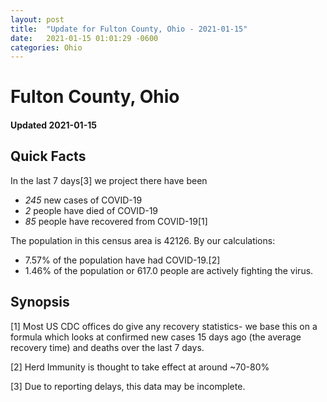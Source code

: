 ```yaml
---
layout: post
title:  "Update for Fulton County, Ohio - 2021-01-15"
date:   2021-01-15 01:01:29 -0600
categories: Ohio
---
```


# Fulton County, Ohio
#### Updated 2021-01-15

## Quick Facts

In the last 7 days[3] we project there have been
- *245* new cases of COVID-19
- *2* people have died of COVID-19
- *85* people have recovered from COVID-19[1]

The population in this census area is 42126. By our calculations:
- 7.57% of the population have had COVID-19.[2]
- 1.46% of the population or 617.0 people are actively fighting the virus.

## Synopsis




[1] Most US CDC offices do give any recovery statistics- we base this on a formula which looks at confirmed new cases
15 days ago (the average recovery time) and deaths over the last 7 days.

[2] Herd Immunity is thought to take effect at around ~70-80%

[3] Due to reporting delays, this data may be incomplete.
 
    